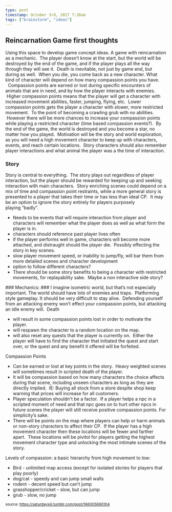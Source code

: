 ```yaml
---
type: post
timestamp: October 3rd, 2017 7:38am
tags: ["brainstorm", "ideas"]
---
```

## Reincarnation Game first thoughts ##
Using this space to develop game concept ideas.
A game with reincarnation as a mechanic.  The player doesn’t know at the start, but the world will be destroyed by the end of the game, and if the player plays all the way through they will see it.  Death is inevitable, not just by game end, but during as well.  When you die, you come back as a new character. What kind of character will depend on how many compassion points you have.
  Compassion points are earned or lost during specific encounters of animals that are in need, and by how the player interacts with enemies.  Higher compassion points means that the player will get a character with increased movement abilities, faster, jumping, flying, etc.  Lower compassion points gets the player a character with slower, more restricted movement.  To the point of becoming a crawling grub with no abilities.  However there will be more chances to increase your compassion points while playing a restricted character (time based compassion events?).  By the end of the game, the world is destroyed and you become a star, no matter how you played. 
Motivation will be the story and world exploration, as you will need a high movement character to keep up with characters, events, and reach certain locations.  Story characters should also remember player interactions and what animal the player was a the time of interaction.
### Story ###
Story is central to everything.  The story plays out regardless of player interaction, but the player should be rewarded for keeping up and seeking interaction with main characters.  Story enriching scenes could depend on a mix of time and compassion point restraints, while a more general story is presented to a player that takes their time or has less than ideal CP.  It may be an option to ignore the story entirely for players purposely playing “badly”.
<ul><li>Needs to be events that will require interaction from player and characters will remember what the player does as well as what form the player is in.</li><li>characters should reference past player lives often</li><li>if the player performs well in game, characters will become more attached, and distraught should the player die.  Possibly effecting the story in key scenes.</li><li>slow player movement speed, or inability to jump/fly, will bar them from more detailed scenes and character development</li><li>option to follow different characters?</li><li>There should be some story benefits to being a character with restricted movements, for replayability sake.  Maybe a non interactive side story?</li></ul>### Mechanics: ###
I imagine isometric world, but that’s not especially important.
The world should have lots of enemies and traps.  Platforming style gameplay. It should be very difficult to stay alive.  Defending yourself from an attacking enemy won’t effect your compassion points, but attacking an idle enemy will. 
Death 
<ul><li>will result in some compassion points lost in order to motivate the player. </li><li>will respawn the character to a random location on the map.</li><li>will also reset any quests that the player is currently on.  Either the player will have to find the character that initiated the quest and start over, or the quest and any benefit it offered will be forfeited.<br/></li></ul>
Compassion Points 
<ul><li>Can be earned or lost at key points in the story.  Heavy weighted scenes will sometimes result in scripted death of the player.</li><li>It will be compassion based on how many characters the choice affects during that scene, including unseen characters as long as they are directly implied.  IE: Buying all stock from a store despite shop keep warning that prices will increase for all customers.</li><li>Player speculation shouldn't be a factor.  If a player helps a npc in a scripted moment of need and that npc goes on to hurt other npcs in future scenes the player will still receive positive compassion points. For simplicity’s sake.<br/></li><li>There will be points on the map where players can help or harm animals or non-story characters to affect their CP.  If the player has a high movement character then these locations will be fewer and farther apart.  These locations will be pivitol for players getting the highest movement character type and unlocking the most intimate scenes of the story.</li></ul>
Levels of compassion: a basic hierarchy from high movement to low:
<ul><li>Bird - unlimited map access (except for isolated stories for players that play poorly)<br/></li><li>dog/cat - speedy and can jump small walls</li><li>rodent - decent speed but can’t jump</li><li>grasshopper/cricket - slow, but can jump</li><li>grub - slow, no jump</li></ul>
  
<small>source: https://saturdayxiii.tumblr.com/post/166005690104</small>